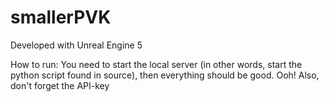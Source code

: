 # smallerPVK

Developed with Unreal Engine 5

How to run:
You need to start the local server (in other words, start the python script found in source), then everything should be good.
Ooh! Also, don't forget the API-key
